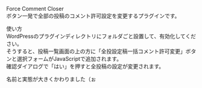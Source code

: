 Force Comment Closer  
ボタン一発で全部の投稿のコメント許可設定を変更するプラグインです。  
  
使い方  
WordPressのプラグインディレクトリにフォルダごと設置して、有効化してください。  
そうすると、投稿一覧画面の上の方に「全投設定稿一括コメント許可変更」ボタンと選択フォームがJavaScriptで追加されます。  
確認ダイアログで「はい」を押すと全投稿の設定が変更されます。  
  
名前と実態が大きくかわりました（ぉ
